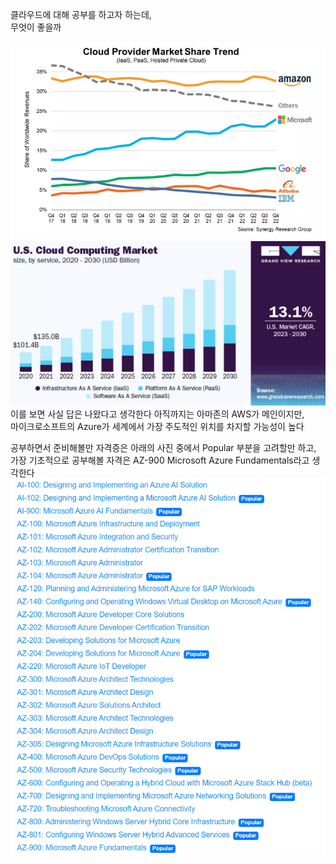 클라우드에 대해 공부를 하고자 하는데,  
무엇이 좋을까

![이미지](/assets/cloud%20rank.png)  
![이미지](/assets/cloudmarketgrowth.png)  
이를 보면 사실 답은 나왔다고 생각한다
아직까지는 아마존의 AWS가 메인이지만,  
마이크로소프트의 Azure가 세계에서 가장 주도적인 위치를 차지할 가능성이 높다

공부하면서 준비해볼만 자격증은 아래의 사진 중에서 Popular 부분을 고려할만 하고,  
가장 기초적으로 공부해볼 자격은 AZ-900 Microsoft Azure Fundamentals라고 생각한다  
![이미지](/assets/azurecertificate.png)
